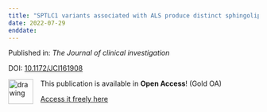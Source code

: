 ```yaml
---
title: "SPTLC1 variants associated with ALS produce distinct sphingolipid signatures through impaired interaction with ORMDL proteins."
date: 2022-07-29
enddate:
---
```


Published in: *The Journal of clinical investigation*

DOI: [10.1172/JCI161908](https://doi.org/10.1172/JCI161908)

<img src="https://upload.wikimedia.org/wikipedia/commons/thumb/7/77/Open_Access_logo_PLoS_transparent.svg/800px-Open_Access_logo_PLoS_transparent.svg.png" alt="drawing" width="50" align="left"/> &nbsp;&nbsp;&nbsp;This publication is available in **Open Access**! (Gold OA)

&nbsp;&nbsp;&nbsp;<a href="http://www.jci.org/articles/view/161908/files/pdf">Access it freely here</a>

